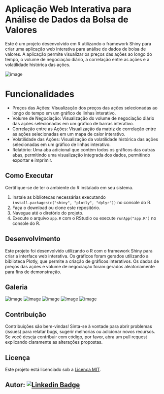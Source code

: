 # Aplicação Web Interativa para Análise de Dados da Bolsa de Valores
Este é um projeto desenvolvido em R utilizando o framework Shiny para criar uma aplicação web interativa para análise de dados de bolsa de valores. A aplicação permite visualizar os preços das ações ao longo do tempo, o volume de negociação diário, a correlação entre as ações e a volatilidade histórica das ações.

![image](https://github.com/LeviLucena/Bolsa_de_Valores/assets/34045910/eb85bf90-f647-4c14-926e-caebb5dd5cd9)

# Funcionalidades
- Preços das Ações: Visualização dos preços das ações selecionadas ao longo do tempo em um gráfico de linhas interativo.
- Volume de Negociação: Visualização do volume de negociação diário das ações selecionadas em um gráfico de barras interativo.
- Correlação entre as Ações: Visualização da matriz de correlação entre as ações selecionadas em um mapa de calor interativo.
- Volatilidade das Ações: Visualização da volatilidade histórica das ações selecionadas em um gráfico de linhas interativo.
- Relatório: Uma aba adicional que contém todos os gráficos das outras abas, permitindo uma visualização integrada dos dados, permitindo exportar e imprimir.

## Como Executar
Certifique-se de ter o ambiente do R instalado em seu sistema.

1. Instale as bibliotecas necessárias executando ```install.packages(c("shiny", "plotly", "dplyr"))``` no console do R.
2. Faça o download ou clone este repositório.
3. Navegue até o diretório do projeto.
4. Execute o arquivo ```app.R``` com o RStudio ou execute ```runApp("app.R")``` no console do R.

## Desenvolvimento
Este projeto foi desenvolvido utilizando o R com o framework Shiny para criar a interface web interativa. Os gráficos foram gerados utilizando a biblioteca Plotly, que permite a criação de gráficos interativos. Os dados de preços das ações e volume de negociação foram gerados aleatoriamente para fins de demonstração.

## Galeria

![image](https://github.com/LeviLucena/Bolsa_de_Valores/assets/34045910/da250b4a-fe8e-4fd2-a8f7-73e5573a70e1)
![image](https://github.com/LeviLucena/Bolsa_de_Valores/assets/34045910/e75dfdc1-df6e-4d95-a15d-7c2b7c8ee751)
![image](https://github.com/LeviLucena/Bolsa_de_Valores/assets/34045910/06f71af7-1239-4a83-a8d3-cc80aae399a5)
![image](https://github.com/LeviLucena/Bolsa_de_Valores/assets/34045910/dc7ff6fc-7828-4374-bee4-8898e4fd3d8f)
![image](https://github.com/LeviLucena/Bolsa_de_Valores/assets/34045910/1170cddf-b405-4dcd-ba39-63bddfc63ad6)

## Contribuição
Contribuições são bem-vindas! Sinta-se à vontade para abrir problemas (issues) para relatar bugs, sugerir melhorias ou adicionar novos recursos. Se você deseja contribuir com código, por favor, abra um pull request explicando claramente as alterações propostas.

## Licença

Este projeto está licenciado sob a [Licença MIT](LICENSE).

## Autor: [![Linkedin Badge](https://img.shields.io/badge/-LinkedIn-blue?style=flat-square&logo=Linkedin&logoColor=white&link=https://www.linkedin.com/in/levilucena/)](https://www.linkedin.com/in/levilucena/)
